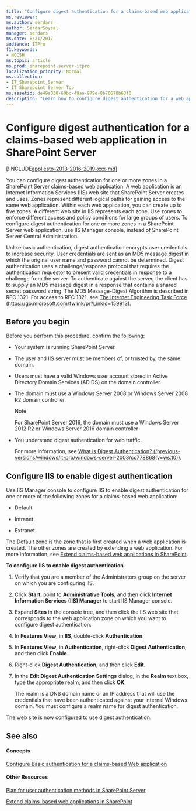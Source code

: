 ```yaml
---
title: "Configure digest authentication for a claims-based web application in SharePoint Server"
ms.reviewer: 
ms.author: serdars
author: SerdarSoysal
manager: serdars
ms.date: 8/21/2017
audience: ITPro
f1.keywords:
- NOCSH
ms.topic: article
ms.prod: sharepoint-server-itpro
localization_priority: Normal
ms.collection:
- IT_Sharepoint_Server
- IT_Sharepoint_Server_Top
ms.assetid: de49a030-60bc-49aa-979e-8b76678b63f0
description: "Learn how to configure digest authentication for a web application that uses claims-based authentication in SharePoint Server."
---
```


# Configure digest authentication for a claims-based web application in SharePoint Server

[!INCLUDE[appliesto-2013-2016-2019-xxx-md](../includes/appliesto-2013-2016-2019-xxx-md.md)] 
  
You can configure digest authentication for one or more zones in a SharePoint Server claims-based web application. A web application is an Internet Information Services (IIS) web site that SharePoint Server creates and uses. Zones represent different logical paths for gaining access to the same web application. Within each web application, you can create up to five zones. A different web site in IIS represents each zone. Use zones to enforce different access and policy conditions for large groups of users. To configure digest authentication for one or more zones in a SharePoint Server web application, use IIS Manager console, instead of SharePoint Server Central Administration.
  
Unlike basic authentication, digest authentication encrypts user credentials to increase security. User credentials are sent as an MD5 message digest in which the original user name and password cannot be determined. Digest authentication uses a challenge/response protocol that requires the authentication requestor to present valid credentials in response to a challenge from the server. To authenticate against the server, the client has to supply an MD5 message digest in a response that contains a shared secret password string. The MD5 Message-Digest Algorithm is described in RFC 1321. For access to RFC 1321, see [The Internet Engineering Task Force](https://go.microsoft.com/fwlink/p/?LinkId=159913) (https://go.microsoft.com/fwlink/p/?LinkId=159913). 
  
## Before you begin
<a name="begin"> </a>

Before you perform this procedure, confirm the following:
  
- Your system is running SharePoint Server.
    
- The user and IIS server must be members of, or trusted by, the same domain.
    
- Users must have a valid Windows user account stored in Active Directory Domain Services (AD DS) on the domain controller.
    
- The domain must use a Windows Server 2008 or Windows Server 2008 R2 domain controller.
    
    > [!NOTE]
    > For SharePoint Server 2016, the domain must use a Windows Server 2012 R2 or Windows Server 2016 domain controller 
  
- You understand digest authentication for web traffic.
    
    For more information, see [What is Digest Authentication? (/previous-versions/windows/it-pro/windows-server-2003/cc778868(v=ws.10))](/previous-versions/windows/it-pro/windows-server-2003/cc778868(v=ws.10)).
    
## Configure IIS to enable digest authentication
<a name="Section2"> </a>

Use IIS Manager console to configure IIS to enable digest authentication for one or more of the following zones for a claims-based web application:
  
- Default
    
- Intranet
    
- Extranet
    
The Default zone is the zone that is first created when a web application is created. The other zones are created by extending a web application. For more information, see [Extend claims-based web applications in SharePoint](./extend-a-claims-based-web-application.md).
  
 **To configure IIS to enable digest authentication**
  
1. Verify that you are a member of the Administrators group on the server on which you are configuring IIS.
    
2. Click **Start**, point to **Administrative Tools**, and then click **Internet Information Services (IIS) Manager** to start IIS Manager console. 
    
3. Expand **Sites** in the console tree, and then click the IIS web site that corresponds to the web application zone on which you want to configure digest authentication. 
    
4. In **Features View**, in **IIS**, double-click **Authentication**.
    
5. In **Features View**, in **Authentication**, right-click **Digest Authentication**, and then click **Enable**.
    
6. Right-click **Digest Authentication**, and then click **Edit**.
    
7. In the **Edit Digest Authentication Settings** dialog, in the **Realm** text box, type the appropriate realm, and then click **OK**.
    
    The realm is a DNS domain name or an IP address that will use the credentials that have been authenticated against your internal Windows domain. You must configure a realm name for digest authentication.
    
The web site is now configured to use digest authentication.
  
## See also
<a name="Section2"> </a>

#### Concepts

[Configure Basic authentication for a claims-based Web application](configure-basic-authentication-for-a-claims-based-web-application.md)
#### Other Resources

[Plan for user authentication methods in SharePoint Server](../security-for-sharepoint-server/plan-user-authentication.md)
  
[Extend claims-based web applications in SharePoint](./extend-a-claims-based-web-application.md)